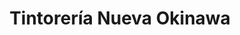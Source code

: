 ---
title: "Tintorería Nueva Okinawa"
url: /ciudad-autonoma-de-buenos-aires/tintoreria-nueva-okinawa/
shop: Wäscherei
---